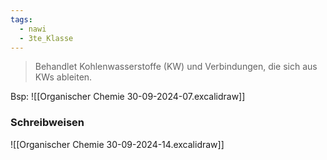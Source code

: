 ```yaml
---
tags:
  - nawi
  - 3te_Klasse
---
```

> Behandlet Kohlenwasserstoffe (KW) und Verbindungen, die sich aus KWs ableiten.

Bsp:
![[Organischer Chemie 30-09-2024-07.excalidraw]]
### Schreibweisen

![[Organischer Chemie 30-09-2024-14.excalidraw]]